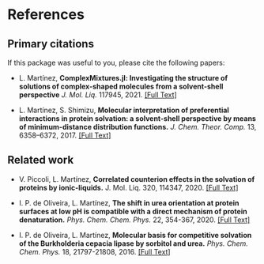 # References

## Primary citations

If this package was useful to you, please cite the following papers:

* L. Martínez, **ComplexMixtures.jl: Investigating the structure of solutions of complex-shaped molecules from a solvent-shell perspective** *J. Mol. Liq.* 117945, 2021.  [[Full Text]](https://doi.org/10.1016/j.molliq.2021.117945)

* L. Martínez, S. Shimizu, **Molecular interpretation of preferential
  interactions in protein solvation: a solvent-shell perspective by
  means of minimum-distance distribution functions.** *J. Chem. Theor.
  Comp.* 13, 6358–6372, 2017. [[Full Text]](http://pubs.acs.org/doi/abs/10.1021/acs.jctc.7b00599)

## Related work

* V. Piccoli, L. Martínez, **Correlated counterion effects in the solvation
  of proteins by ionic-liquids.** J. Mol. Liq. 320, 114347, 2020.
  [[Full Text]](https://www.sciencedirect.com/science/article/pii/S0167732220337247?dgcid=author)

* I. P. de Oliveira, L. Martínez, **The shift in urea orientation at
  protein surfaces at low pH is compatible with a direct mechanism of
  protein denaturation.** *Phys. Chem. Chem. Phys.* 22, 354-367, 2020.
  [[Full Text]](https://pubs.rsc.org/en/content/articlelanding/2019/CP/C9CP05196A#!divAbstract)

* I. P. de Oliveira, L. Martínez, **Molecular basis for competitive
  solvation of the Burkholderia cepacia lipase by sorbitol and urea.**
  *Phys. Chem. Chem. Phys.* 18, 21797-21808, 2016.
  [[Full Text]](https://pubs.rsc.org/en/content/articlelanding/2016/cp/c6cp01789d#!divAbstract)


